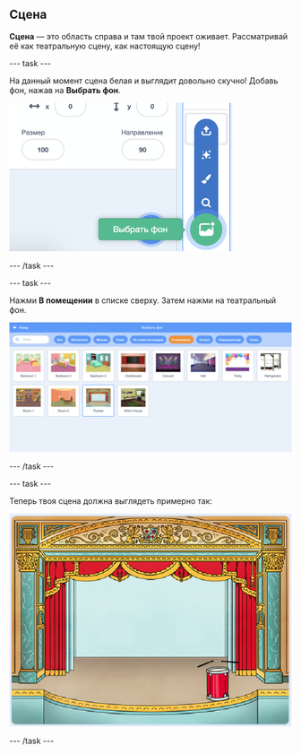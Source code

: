 ## Сцена

**Сцена** — это область справа и там твой проект оживает. Рассматривай её как театральную сцену, как настоящую сцену!

\--- task \---

На данный момент сцена белая и выглядит довольно скучно! Добавь фон, нажав на **Выбрать фон**.

![снимок экрана](images/band-stage-choose.png)

\--- /task \---

\--- task \---

Нажми **В помещении** в списке сверху. Затем нажми на театральный фон.

![снимок экрана](images/band-backdrop.png)

\--- /task \---

\--- task \---

Теперь твоя сцена должна выглядеть примерно так:

![снимок экрана](images/band-stage.png)

\--- /task \---
